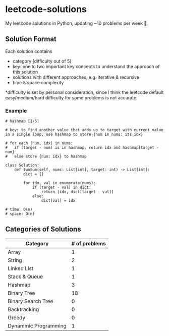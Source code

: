 # leetcode-solutions
My leetcode solutions in Python, updating ~10 problems per week :rocket:

## Solution Format
Each solution contains
<ul>
  <li> category [difficulty out of 5] </li>
  <li> key: one to two important key concepts to understand the approach of this solution </li> 
  <li> solutions with different approaches, e.g. iterative & recursive </li>
  <li> time & space complexity </li>
</ul>
*difficulty is set by personal consideration, since I think the leetcode default easy/medium/hard difficulty for some problems is not accurate

### Example
```
# hashmap [1/5]

# key: to find another value that adds up to target with current value in a single loop, use hashmap to store {num in nums: its idx}

# for each (num, idx) in nums:
#   if (target - num) is in hashmap, return idx and hashmap[target - num]
#   else store {num: idx} to hashmap

class Solution:
    def twoSum(self, nums: List[int], target: int) -> List[int]:
        dict = {}
        
        for idx, val in enumerate(nums):
            if (target - val) in dict:
                return [idx, dict[target - val]]
            else:
                dict[val] = idx
                
# time: O(n)
# space: O(n)
```

## Categories of Solutions
<table>
  <thead>
    <th> Category </th>
    <th> # of problems </th>
  </thead>
  <tr>
    <td> Array </td>
    <td> 1 </td>
  </tr>
  <tr>
    <td> String </td>
    <td> 2 </td>
  </tr>
  <tr>
    <td> Linked List </td>
    <td> 1 </td>
  </tr>
  <tr>
    <td> Stack & Queue </td>
    <td> 1 </td>
  </tr>
  <tr>
    <td> Hashmap </td>
    <td> 3 </td>
  </tr>
  <tr>
    <td> Binary Tree </td>
    <td> 18 </td>
  </tr>
  <tr>
    <td> Binary Search Tree </td>
    <td> 0 </td>
  </tr>
  <tr>
    <td> Backtracking </td>
    <td> 0 </td>
  </tr>
  <tr>
    <td> Greedy </td>
    <td> 0 </td>
  </tr>
  <tr>
    <td> Dynammic Programming </td>
    <td> 1 </td>
  </tr>
</table>
